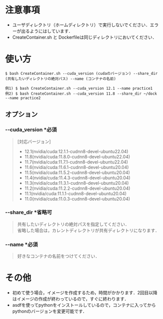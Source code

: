 # 注意事項
- ユーザディレクトリ（ホームディレクトリ）で実行しないでください．エラーが出るようにはしています．
- CreateContainer.sh と Dockerfileは同じディレクトリにおいてください．

# 使い方
```
$ bash CreateContainer.sh --cuda_version (cudaのバージョン) --share_dir (共有したいディレクトリの絶対パス) --name (コンテナの名前)

例1) $ bash CreateContainer.sh --cuda_version 12.1 --name practice1
例2) $ bash CreateContainer.sh --cuda_version 11.8 --share_dir ~/dock --name practice2
```

## オプション
### --cuda_version *必須
> [対応バージョン]  
>- 12.1(nvidia/cuda:12.1.1-cudnn8-devel-ubuntu22.04)
>- 11.8(nvidia/cuda:11.8.0-cudnn8-devel-ubuntu22.04)
>- 11.7(nvidia/cuda:11.7.1-cudnn8-devel-ubuntu22.04)
>- 11.6(nvidia/cuda:11.6.1-cudnn8-devel-ubuntu20.04)
>- 11.5(nvidia/cuda:11.5.2-cudnn8-devel-ubuntu20.04)
>- 11.4(nvidia/cuda:11.4.3-cudnn8-devel-ubuntu20.04)
>- 11.3(nvidia/cuda:11.3.1-cudnn8-devel-ubuntu20.04)
>- 11.2(nvidia/cuda:11.2.2-cudnn8-devel-ubuntu20.04)
>- 11.1(nvidia/cuda:11.1.1-cudnn8-devel-ubuntu20.04)
>- 11.0(nvidia/cuda:11.0.3-cudnn8-devel-ubuntu20.04)

### --share_dir *省略可
> 共有したいディレクトリの絶対パスを指定してください．  
> 省略した場合は，カレントディレクトリが共有ディレクトリになります．

### --name *必須
> 好きなコンテナの名前をつけてください．  

# その他
- 初めて使う場合，イメージを作成するため，時間がかかります．2回目以降はイメージの作成が終わっているので，すぐに終わります．
- asdfを使ってpythonをインストールしているので，コンテナに入ってからpythonのバージョンを変更可能です．
